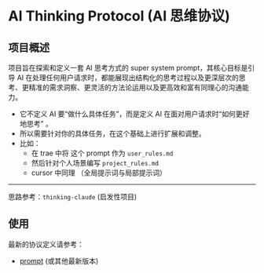 # AI Thinking Protocol (AI 思维协议)

## 项目概述

项目旨在探索和定义一套 AI 思考方式的 super system prompt，其核心目标是引导 AI 在处理任何用户请求时，都能展现出结构化的思考过程以及更深层次的思考、更精准的需求洞察、更灵活的方法论运用以及更高效和富有同理心的沟通能力。

- 它不定义 AI 要“做什么具体任务”，而是定义 AI 在面对用户请求时“如何更好地思考” 。
- 所以需要针对你的具体任务，在这个基础上进行扩展和调整。
- 比如：
    - 在 trae 中将 这个 prompt 作为 `user_rules.md`
    - 然后针对个人场景编写 `project_rules.md`
    - cursor 中同理 （全局提示词与局部提示词）

---

思路参考：`thinking-claude` (启发性项目)


## 使用

最新的协议定义请参考：
*   [prompt](./prompt/) (或其他最新版本)
